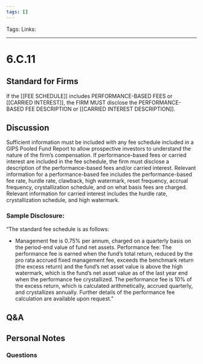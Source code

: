 ```yaml
---
tags: []
---
```

Tags:
Links: 
___
# 6.C.11
## Standard for Firms
If the [[FEE SCHEDULE]] includes PERFORMANCE-BASED FEES or [[CARRIED INTEREST]], the FIRM MUST disclose the PERFORMANCE-BASED FEE DESCRIPTION or [[CARRIED INTEREST DESCRIPTION]].
## Discussion
Sufficient information must be included with any fee schedule included in a GIPS Pooled Fund Report to allow prospective investors to understand the nature of the firm’s compensation. If performance-based fees or carried interest are included in the fee schedule, the firm must disclose a description of the performance-based fees and/or carried interest. Relevant information for a performance-based fee includes the performance-based fee rate, hurdle rate, clawback, high watermark, reset frequency, accrual frequency, crystallization schedule, and on what basis fees are charged. Relevant information for carried interest includes the hurdle rate, crystallization schedule, and high watermark.

### Sample Disclosure:
“The standard fee schedule is as follows:
- Management fee is 0.75% per annum, charged on a quarterly basis on the period-end value of fund net assets. Performance fee: The performance fee is earned when the fund’s total return, reduced by the pro rata accrued fixed management fee, exceeds the benchmark return (the excess return) and the fund’s net asset value is above the high watermark, which is the fund’s net asset value as of the last year end when the performance fee crystallized. The performance fee is 10% of the excess return, which is calculated arithmetically, accrued quarterly, and crystallizes annually. Further details of the performance fee calculation are available upon request.”
## Q&A

## Personal Notes

### Questions